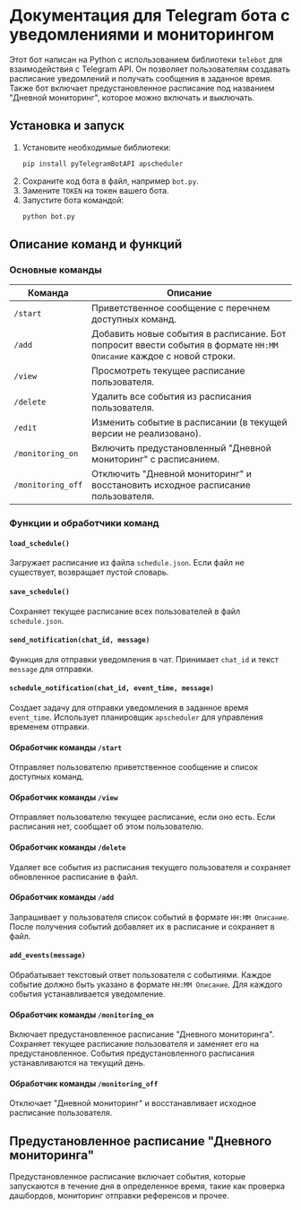 # Документация для Telegram бота с уведомлениями и мониторингом

Этот бот написан на Python с использованием библиотеки `telebot` для взаимодействия с Telegram API. Он позволяет пользователям создавать расписание уведомлений и получать сообщения в заданное время. Также бот включает предустановленное расписание под названием "Дневной мониторинг", которое можно включать и выключать.

## Установка и запуск

1. Установите необходимые библиотеки:
   ```bash
   pip install pyTelegramBotAPI apscheduler
   ```
2. Сохраните код бота в файл, например `bot.py`.
3. Замените `TOKEN` на токен вашего бота.
4. Запустите бота командой:
   ```bash
   python bot.py
   ```

## Описание команд и функций

### Основные команды

| Команда      | Описание                                                                                                                                                                                              |
| ------------------- | ------------------------------------------------------------------------------------------------------------------------------------------------------------------------------------------------------------- |
| `/start`          | Приветственное сообщение с перечнем доступных команд.                                                                                                          |
| `/add`            | Добавить новые события в расписание. Бот попросит ввести события в формате `HH:MM Описание` каждое с новой строки. |
| `/view`           | Просмотреть текущее расписание пользователя.                                                                                                                          |
| `/delete`         | Удалить все события из расписания пользователя.                                                                                                                      |
| `/edit`           | Изменить событие в расписании (в текущей версии не реализовано).                                                                                         |
| `/monitoring_on`  | Включить предустановленный "Дневной мониторинг" с расписанием.                                                                                          |
| `/monitoring_off` | Отключить "Дневной мониторинг" и восстановить исходное расписание пользователя.                                                          |

### Функции и обработчики команд

#### `load_schedule()`

Загружает расписание из файла `schedule.json`. Если файл не существует, возвращает пустой словарь.

#### `save_schedule()`

Сохраняет текущее расписание всех пользователей в файл `schedule.json`.

#### `send_notification(chat_id, message)`

Функция для отправки уведомления в чат. Принимает `chat_id` и текст `message` для отправки.

#### `schedule_notification(chat_id, event_time, message)`

Создает задачу для отправки уведомления в заданное время `event_time`. Использует планировщик `apscheduler` для управления временем отправки.

#### Обработчик команды `/start`

Отправляет пользователю приветственное сообщение и список доступных команд.

#### Обработчик команды `/view`

Отправляет пользователю текущее расписание, если оно есть. Если расписания нет, сообщает об этом пользователю.

#### Обработчик команды `/delete`

Удаляет все события из расписания текущего пользователя и сохраняет обновленное расписание в файл.

#### Обработчик команды `/add`

Запрашивает у пользователя список событий в формате `HH:MM Описание`. После получения событий добавляет их в расписание и сохраняет в файл.

#### `add_events(message)`

Обрабатывает текстовый ответ пользователя с событиями. Каждое событие должно быть указано в формате `HH:MM Описание`. Для каждого события устанавливается уведомление.

#### Обработчик команды `/monitoring_on`

Включает предустановленное расписание "Дневного мониторинга". Сохраняет текущее расписание пользователя и заменяет его на предустановленное. События предустановленного расписания устанавливаются на текущий день.

#### Обработчик команды `/monitoring_off`

Отключает "Дневной мониторинг" и восстанавливает исходное расписание пользователя.

## Предустановленное расписание "Дневного мониторинга"

Предустановленное расписание включает события, которые запускаются в течение дня в определенное время, такие как проверка дашбордов, мониторинг отправки референсов и прочее.
